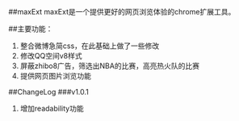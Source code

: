 ##maxExt
maxExt是一个提供更好的网页浏览体验的chrome扩展工具。

##主要功能：
1. 整合微博急简css，在此基础上做了一些修改
2. 修改QQ空间v8样式
3. 屏蔽zhibo8广告，筛选出NBA的比赛，高亮热火队的比赛
4. 提供网页图片浏览功能

##ChangeLog
###v1.0.1
1. 增加readability功能
